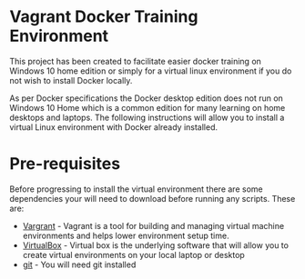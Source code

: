 # Vagrant Docker Training Environment

This project has been created to facilitate easier docker training on Windows 10 home edition or simply for a virtual linux environment if you do not wish to install Docker locally.

As per Docker specifications the Docker desktop edition does not run on Windows 10 Home which is a common edition for many learning on home desktops and laptops. The following instructions will allow you to install a virtual Linux environment with Docker already installed.

# Pre-requisites
Before progressing to install the virtual environment there are some dependencies your will need to download before running any scripts. These are:

* [Vargrant](https://www.vagrantup.com/) - Vagrant is a tool for building and managing virtual machine environments and helps lower environment setup time.
* [VirtualBox](https://www.virtualbox.org/wiki/Downloads) - Virtual box is the underlying software that will allow you to create virtual environments on your local laptop or desktop
* [git](https://git-scm.com/downloads) - You will need git installed 